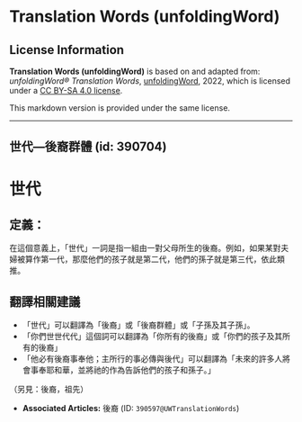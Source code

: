 # Translation Words (unfoldingWord)

## License Information

**Translation Words (unfoldingWord)** is based on and adapted from: _unfoldingWord® Translation Words_, [unfoldingWord](https://unfoldingword.org/utw), 2022, which is licensed under a [CC BY-SA 4.0 license](https://creativecommons.org/licenses/by-sa/4.0/legalcode.en).

This markdown version is provided under the same license.



--------------------------------

## 世代—後裔群體 (id: 390704)

世代
==

定義：
---

在這個意義上，「世代」一詞是指一組由一對父母所生的後裔。例如，如果某對夫婦被算作第一代，那麼他們的孩子就是第二代，他們的孫子就是第三代，依此類推。

翻譯相關建議
------

* 「世代」可以翻譯為「後裔」或「後裔群體」或「子孫及其子孫」。
* 「你們世世代代」這個詞可以翻譯為「你所有的後裔」或「你們的孩子及其所有的後裔」
* 「他必有後裔事奉他；主所行的事必傳與後代」可以翻譯為「未來的許多人將會事奉耶和華，並將祂的作為告訴他們的孩子和孫子。」

（另見：後裔，祖先）

* **Associated Articles:** 後裔 (ID: `390597@UWTranslationWords`)

